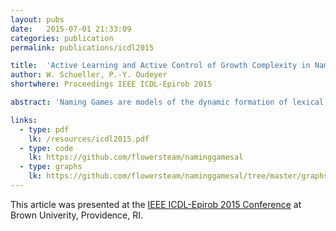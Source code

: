 ```yaml
---
layout: pubs
date:   2015-07-01 21:33:09
categories: publication
permalink: publications/icdl2015

title:  'Active Learning and Active Control of Growth Complexity in Naming Games'
author: W. Schueller, P.-Y. Oudeyer
shortwhere: Proceedings IEEE ICDL-Epirob 2015

abstract: 'Naming Games are models of the dynamic formation of lexical conventions in populations of agents. In this work we introduce new Naming Game strategies, using developmental and active learning mechanisms to control the growth of complexity. An information theoretical measure to compare those strategies is introduced, and used to study their impact on the dynamics of the Naming Game.'

links:
  - type: pdf
    lk: /resources/icdl2015.pdf
  - type: code
    lk: https://github.com/flowersteam/naminggamesal
  - type: graphs
    lk: https://github.com/flowersteam/naminggamesal/tree/master/graphs
---
```



This article was presented at the [IEEE ICDL-Epirob 2015 Conference][icdl] at Brown Univerity, Providence, RI.

[icdl]: http://icdl-epirob.org/2015
